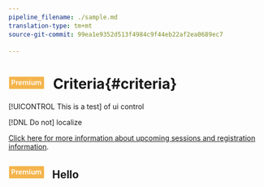 ```yaml
---
pipeline_filename: ./sample.md
translation-type: tm+mt
source-git-commit: 99ea1e9352d513f4984c9f44eb22af2ea0689ec7

---
```


# ![PREMIUM](/help/assets/premium.png) Criteria{#criteria}


[!UICONTROL This is a test] of ui control

[!DNL Do not] localize

[Click here for more information about upcoming sessions and registration information](https://landing.adobe.com/acs/2018/na/adobe-target/registration.html).

## ![PREMIUM](/help/assets/premium.png) Hello
